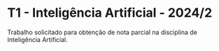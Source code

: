 # T1 - Inteligência Artificial - 2024/2

Trabalho solicitado para obtenção de nota parcial na disciplina de Inteligência Artificial.

